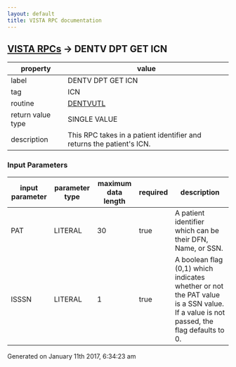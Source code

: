 ```yaml
---
layout: default
title: VISTA RPC documentation
---
```




## [VISTA RPCs](TableOfContent.md) &#8594; DENTV DPT GET ICN 

 property | value 
--- | --- 
 label | DENTV DPT GET ICN
 tag | ICN
 routine | [DENTVUTL](http://code.osehra.org/dox/Routine_DENTVUTL_source.html)
 return value type | SINGLE VALUE
 description | This RPC takes in a patient identifier and returns the patient's ICN.

### Input Parameters

| input parameter | parameter type | maximum data length | required | description | 
| --- | --- | --- | --- | --- | 
| PAT | LITERAL | 30 | true | A patient identifier which can be their DFN, Name, or SSN. | 
| ISSSN | LITERAL | 1 | true | A boolean flag (0,1) which indicates whether or not the PAT value is a SSN value.  If a value is not passed, the flag defaults to 0. | 




Generated on January 11th 2017, 6:34:23 am